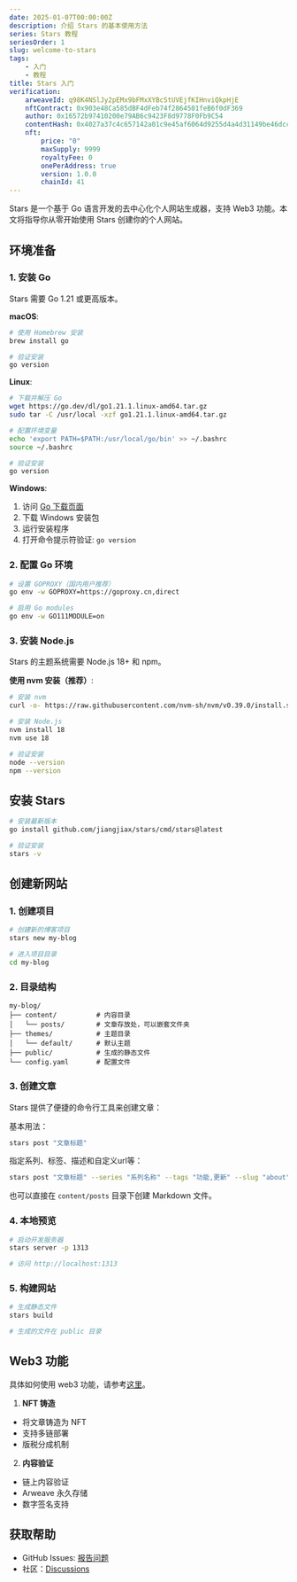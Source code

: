 ```yaml
---
date: 2025-01-07T00:00:00Z
description: 介绍 Stars 的基本使用方法
series: Stars 教程
seriesOrder: 1
slug: welcome-to-stars
tags:
    - 入门
    - 教程
title: Stars 入门
verification:
    arweaveId: q98K4NSlJy2pEMx9bFMxXYBcStUVEjfKIHnviQkpHjE
    nftContract: 0x903e48Ca585dBF4dFeb74f2864501feB6f0dF369
    author: 0x16572b97410200e79AB6c9423F8d9778F0Fb9C54
    contentHash: 0x4027a37c4c657142a01c9e45af6064d9255d4a4d31149be46dccb6ff6af2068c
    nft:
        price: "0"
        maxSupply: 9999
        royaltyFee: 0
        onePerAddress: true
        version: 1.0.0
        chainId: 41
---
```


Stars 是一个基于 Go 语言开发的去中心化个人网站生成器，支持 Web3 功能。本文将指导你从零开始使用 Stars 创建你的个人网站。

## 环境准备

### 1. 安装 Go

Stars 需要 Go 1.21 或更高版本。

**macOS**:
```bash
# 使用 Homebrew 安装
brew install go

# 验证安装
go version
```

**Linux**:
```bash
# 下载并解压 Go
wget https://go.dev/dl/go1.21.1.linux-amd64.tar.gz
sudo tar -C /usr/local -xzf go1.21.1.linux-amd64.tar.gz

# 配置环境变量
echo 'export PATH=$PATH:/usr/local/go/bin' >> ~/.bashrc
source ~/.bashrc

# 验证安装
go version
```

**Windows**:
1. 访问 [Go 下载页面](https://go.dev/dl/)
2. 下载 Windows 安装包
3. 运行安装程序
4. 打开命令提示符验证: `go version`

### 2. 配置 Go 环境

```bash
# 设置 GOPROXY（国内用户推荐）
go env -w GOPROXY=https://goproxy.cn,direct

# 启用 Go modules
go env -w GO111MODULE=on
```

### 3. 安装 Node.js

Stars 的主题系统需要 Node.js 18+ 和 npm。

**使用 nvm 安装（推荐）**:
```bash
# 安装 nvm
curl -o- https://raw.githubusercontent.com/nvm-sh/nvm/v0.39.0/install.sh | bash

# 安装 Node.js
nvm install 18
nvm use 18

# 验证安装
node --version
npm --version
```

## 安装 Stars

```bash
# 安装最新版本
go install github.com/jiangjiax/stars/cmd/stars@latest

# 验证安装
stars -v
```

## 创建新网站

### 1. 创建项目

```bash
# 创建新的博客项目
stars new my-blog

# 进入项目目录
cd my-blog
```

### 2. 目录结构

```
my-blog/
├── content/          # 内容目录
│   └── posts/        # 文章存放处，可以嵌套文件夹
├── themes/           # 主题目录
│   └── default/      # 默认主题
├── public/           # 生成的静态文件
└── config.yaml       # 配置文件
```

### 3. 创建文章

Stars 提供了便捷的命令行工具来创建文章：

基本用法：

```bash
stars post "文章标题"
```

指定系列、标签、描述和自定义url等：

```bash
stars post "文章标题" --series "系列名称" --tags "功能,更新" --slug "about" -desc "这是一篇关于技术的分享文章"
```

也可以直接在 `content/posts` 目录下创建 Markdown 文件。

### 4. 本地预览

```bash
# 启动开发服务器
stars server -p 1313

# 访问 http://localhost:1313
```

### 5. 构建网站

```bash
# 生成静态文件
stars build

# 生成的文件在 public 目录
```

## Web3 功能

具体如何使用 web3 功能，请参考[这里](./content-creation)。

1. **NFT 铸造**
- 将文章铸造为 NFT
- 支持多链部署
- 版税分成机制

2. **内容验证**
- 链上内容验证
- Arweave 永久存储
- 数字签名支持

## 获取帮助

- GitHub Issues: [报告问题](https://github.com/jiangjiax/stars/issues)
- 社区：[Discussions](https://github.com/jiangjiax/stars/discussions)